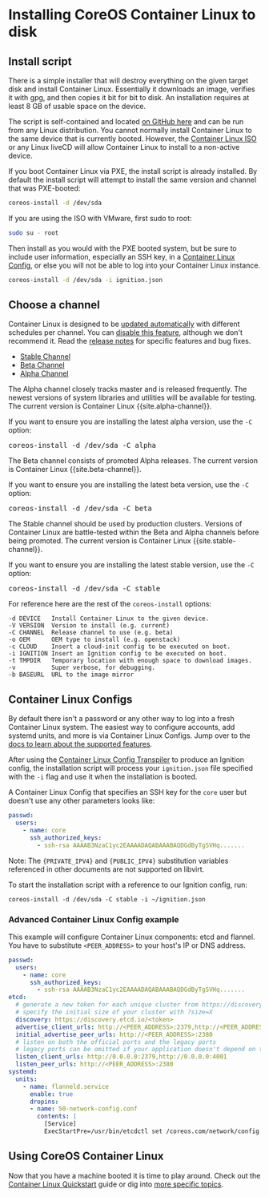 # Installing CoreOS Container Linux to disk

## Install script

There is a simple installer that will destroy everything on the given target disk and install Container Linux. Essentially it downloads an image, verifies it with gpg, and then copies it bit for bit to disk. An installation requires at least 8 GB of usable space on the device.

The script is self-contained and located [on GitHub here][coreos-install] and can be run from any Linux distribution. You cannot normally install Container Linux to the same device that is currently booted. However, the [Container Linux ISO][coreos-iso] or any Linux liveCD will allow Container Linux to install to a non-active device.

If you boot Container Linux via PXE, the install script is already installed. By default the install script will attempt to install the same version and channel that was PXE-booted:

```sh
coreos-install -d /dev/sda
```

If you are using the ISO with VMware, first sudo to root:

```sh
sudo su - root
```

Then install as you would with the PXE booted system, but be sure to include user information, especially an SSH key, in a [Container Linux Config][clc-section], or else you will not be able to log into your Container Linux instance.


```sh
coreos-install -d /dev/sda -i ignition.json
```

## Choose a channel

Container Linux is designed to be [updated automatically](https://coreos.com/why/#updates) with different schedules per channel. You can [disable this feature](update-strategies.md), although we don't recommend it. Read the [release notes](https://coreos.com/releases) for specific features and bug fixes.

<div id="install">
  <ul class="nav nav-tabs">
    <li class="active"><a href="#stable-create" data-toggle="tab">Stable Channel</a></li>
    <li><a href="#beta-create" data-toggle="tab">Beta Channel</a></li>
    <li><a href="#alpha-create" data-toggle="tab">Alpha Channel</a></li>
  </ul>
  <div class="tab-content coreos-docs-image-table">
    <div class="tab-pane" id="alpha-create">
      <p>The Alpha channel closely tracks master and is released frequently. The newest versions of system libraries and utilities will be available for testing. The current version is Container Linux {{site.alpha-channel}}.</p>
      <p>If you want to ensure you are installing the latest alpha version, use the <code>-C</code> option:</p>
      <pre>coreos-install -d /dev/sda -C alpha</pre>
    </div>
    <div class="tab-pane" id="beta-create">
      <p>The Beta channel consists of promoted Alpha releases. The current version is Container Linux {{site.beta-channel}}.</p>
      <p>If you want to ensure you are installing the latest beta version, use the <code>-C</code> option:</p>
      <pre>coreos-install -d /dev/sda -C beta</pre>
    </div>
    <div class="tab-pane active" id="stable-create">
      <p>The Stable channel should be used by production clusters. Versions of Container Linux are battle-tested within the Beta and Alpha channels before being promoted. The current version is Container Linux {{site.stable-channel}}.</p>
      <p>If you want to ensure you are installing the latest stable version, use the <code>-C</code> option:</p>
      <pre>coreos-install -d /dev/sda -C stable</pre>
    </div>
  </div>
</div>

For reference here are the rest of the `coreos-install` options:

```
-d DEVICE   Install Container Linux to the given device.
-V VERSION  Version to install (e.g. current)
-C CHANNEL  Release channel to use (e.g. beta)
-o OEM      OEM type to install (e.g. openstack)
-c CLOUD    Insert a cloud-init config to be executed on boot.
-i IGNITION Insert an Ignition config to be executed on boot.
-t TMPDIR   Temporary location with enough space to download images.
-v          Super verbose, for debugging.
-b BASEURL  URL to the image mirror
```

## Container Linux Configs

By default there isn't a password or any other way to log into a fresh Container Linux system. The easiest way to configure accounts, add systemd units, and more is via Container Linux Configs. Jump over to the [docs to learn about the supported features][cl-configs].

After using the [Container Linux Config Transpiler][ct-docs] to produce an Ignition config, the installation script will process your `ignition.json` file specified with the `-i` flag and use it when the installation is booted.

A Container Linux Config that specifies an SSH key for the `core` user but doesn't use any other parameters looks like:

```yaml container-linux-config
passwd:
  users:
    - name: core
      ssh_authorized_keys:
        - ssh-rsa AAAAB3NzaC1yc2EAAAADAQABAAABAQDGdByTgSVHq.......
```


Note: The `{PRIVATE_IPV4}` and `{PUBLIC_IPV4}` substitution variables referenced in other documents are not supported on libvirt.

To start the installation script with a reference to our Ignition config, run:

```
coreos-install -d /dev/sda -C stable -i ~/ignition.json
```

### Advanced Container Linux Config example

This example will configure Container Linux components: etcd and flannel. You have to substitute `<PEER_ADDRESS>` to your host's IP or DNS address.

```yaml container-linux-config
passwd:
  users:
    - name: core
      ssh_authorized_keys:
        - ssh-rsa AAAAB3NzaC1yc2EAAAADAQABAAABAQDGdByTgSVHq.......
etcd:
  # generate a new token for each unique cluster from https://discovery.etcd.io/new?size=3
  # specify the initial size of your cluster with ?size=X
  discovery: https://discovery.etcd.io/<token>
  advertise_client_urls: http://<PEER_ADDRESS>:2379,http://<PEER_ADDRESS>:4001
  initial_advertise_peer_urls: http://<PEER_ADDRESS>:2380
  # listen on both the official ports and the legacy ports
  # legacy ports can be omitted if your application doesn't depend on them
  listen_client_urls: http://0.0.0.0:2379,http://0.0.0.0:4001
  listen_peer_urls: http://<PEER_ADDRESS>:2380
systemd:
  units:
    - name: flanneld.service
      enable: true
      dropins:
      - name: 50-network-config.conf
        contents: |
          [Service]
          ExecStartPre=/usr/bin/etcdctl set /coreos.com/network/config '{"Network":"10.1.0.0/16", "Backend": {"Type": "vxlan"}}'
```

## Using CoreOS Container Linux

Now that you have a machine booted it is time to play around. Check out the [Container Linux Quickstart][quickstart] guide or dig into [more specific topics][docs-root].

[quickstart]: quickstart.md
[docs-root]: https://github.com/coreos/docs
[coreos-iso]: booting-with-iso.md
[clc-section]: #container-linux-configs
[coreos-install]: https://raw.github.com/coreos/init/master/bin/coreos-install
[cl-configs]: provisioning.md
[ct-docs]: https://github.com/coreos/container-linux-config-transpiler/tree/master/doc
